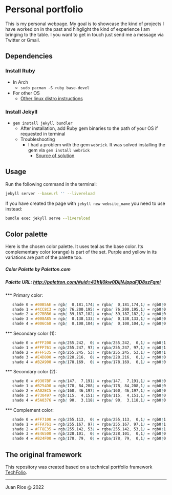 # Personal portfolio

This is my personal webpage. My goal is to showcase the kind of projects I have worked on in the past and hihglight the kind of experience I am bringing to the table.
I you want to get in touch just send me a message via Twitter or Gmail.

## Dependencies

### Install Ruby

- In Arch
  - `sudo pacman -S ruby base-devel`
- For other OS
  - [Other linux distro instructions](https://jekyllrb.com/docs/installation/other-linux/)

### Install Jekyll

- `gem install jekyll bundler`
	- After installation, add Ruby gem binaries to the path of your OS if requested in terminal
	- Troubleshooting
		- I had a problem with the gem `webrick`. It was solved installing the gem via `gem install webrick`
			- [Source of solution](https://programmerah.com/solved-jekyll-install-error-cannot-load-such-file-webrick-loaderror-39104/)

## Usage

Run the following command in the terminal:


```bash
jekyll server --baseurl '' --livereload
```

If you have created the page with `jekyll new website_name` you need to use instead:
```bash
bundle exec jekyll serve --livereload
```


## Color palette

Here is the chosen color palette. It uses teal as the base color. Its complementary color (orange) is part of the set. Purple and yellow in its variations are part of the palette too. 

#####  Color Palette by Paletton.com
#####  Palette URL: http://paletton.com/#uid=43h1j0kw0DljNJppqFjD8szFqmi


*** Primary color:
```CSS
   shade 0 = #00B5AE = rgb(  0,181,174) = rgba(  0,181,174,1) = rgb0(0,0.71,0.682)
   shade 1 = #4CC8C3 = rgb( 76,200,195) = rgba( 76,200,195,1) = rgb0(0.298,0.784,0.765)
   shade 2 = #27BBB6 = rgb( 39,187,182) = rgba( 39,187,182,1) = rgb0(0.153,0.733,0.714)
   shade 3 = #008A85 = rgb(  0,138,133) = rgba(  0,138,133,1) = rgb0(0,0.541,0.522)
   shade 4 = #006C68 = rgb(  0,108,104) = rgba(  0,108,104,1) = rgb0(0,0.424,0.408)
```

*** Secondary color (1):
```CSS
   shade 0 = #FFF200 = rgb(255,242,  0) = rgba(255,242,  0,1) = rgb0(1,0.949,0)
   shade 1 = #FFF761 = rgb(255,247, 97) = rgba(255,247, 97,1) = rgb0(1,0.969,0.38)
   shade 2 = #FFF535 = rgb(255,245, 53) = rgba(255,245, 53,1) = rgb0(1,0.961,0.208)
   shade 3 = #E4D800 = rgb(228,216,  0) = rgba(228,216,  0,1) = rgb0(0.894,0.847,0)
   shade 4 = #B2A900 = rgb(178,169,  0) = rgba(178,169,  0,1) = rgb0(0.698,0.663,0)
```

*** Secondary color (2):
```CSS
   shade 0 = #9307BF = rgb(147,  7,191) = rgba(147,  7,191,1) = rgb0(0.576,0.027,0.749)
   shade 1 = #B254D0 = rgb(178, 84,208) = rgba(178, 84,208,1) = rgb0(0.698,0.329,0.816)
   shade 2 = #A02EC5 = rgb(160, 46,197) = rgba(160, 46,197,1) = rgb0(0.627,0.18,0.773)
   shade 3 = #730497 = rgb(115,  4,151) = rgba(115,  4,151,1) = rgb0(0.451,0.016,0.592)
   shade 4 = #5A0376 = rgb( 90,  3,118) = rgba( 90,  3,118,1) = rgb0(0.353,0.012,0.463)
```
*** Complement color:

```CSS
   shade 0 = #FF7100 = rgb(255,113,  0) = rgba(255,113,  0,1) = rgb0(1,0.443,0)
   shade 1 = #FFA761 = rgb(255,167, 97) = rgba(255,167, 97,1) = rgb0(1,0.655,0.38)
   shade 2 = #FF8E35 = rgb(255,142, 53) = rgba(255,142, 53,1) = rgb0(1,0.557,0.208)
   shade 3 = #E46500 = rgb(228,101,  0) = rgba(228,101,  0,1) = rgb0(0.894,0.396,0)
   shade 4 = #B24F00 = rgb(178, 79,  0) = rgba(178, 79,  0,1) = rgb0(0.698,0.31,0)
```

## The original framework

This repository was created based on a technical portfolio framework [TechFolio](http://techfolios.github.io). 

---

Juan Rios @ 2022
